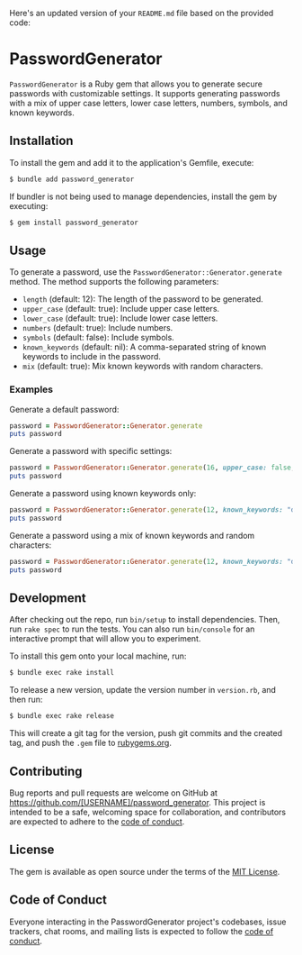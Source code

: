 Here's an updated version of your `README.md` file based on the provided code:

# PasswordGenerator

`PasswordGenerator` is a Ruby gem that allows you to generate secure passwords with customizable settings. It supports generating passwords with a mix of upper case letters, lower case letters, numbers, symbols, and known keywords.

## Installation

To install the gem and add it to the application's Gemfile, execute:

```sh
$ bundle add password_generator
```

If bundler is not being used to manage dependencies, install the gem by executing:

```sh
$ gem install password_generator
```

## Usage

To generate a password, use the `PasswordGenerator::Generator.generate` method. The method supports the following parameters:

- `length` (default: 12): The length of the password to be generated.
- `upper_case` (default: true): Include upper case letters.
- `lower_case` (default: true): Include lower case letters.
- `numbers` (default: true): Include numbers.
- `symbols` (default: false): Include symbols.
- `known_keywords` (default: nil): A comma-separated string of known keywords to include in the password.
- `mix` (default: true): Mix known keywords with random characters.

### Examples

Generate a default password:

```ruby
password = PasswordGenerator::Generator.generate
puts password
```

Generate a password with specific settings:

```ruby
password = PasswordGenerator::Generator.generate(16, upper_case: false, symbols: true)
puts password
```

Generate a password using known keywords only:

```ruby
password = PasswordGenerator::Generator.generate(12, known_keywords: "dog,cat,fish", mix: false)
puts password
```

Generate a password using a mix of known keywords and random characters:

```ruby
password = PasswordGenerator::Generator.generate(12, known_keywords: "dog,cat,fish", mix: true)
puts password
```

## Development

After checking out the repo, run `bin/setup` to install dependencies. Then, run `rake spec` to run the tests. You can also run `bin/console` for an interactive prompt that will allow you to experiment.

To install this gem onto your local machine, run:

```sh
$ bundle exec rake install
```

To release a new version, update the version number in `version.rb`, and then run:

```sh
$ bundle exec rake release
```

This will create a git tag for the version, push git commits and the created tag, and push the `.gem` file to [rubygems.org](https://rubygems.org).

## Contributing

Bug reports and pull requests are welcome on GitHub at https://github.com/[USERNAME]/password_generator. This project is intended to be a safe, welcoming space for collaboration, and contributors are expected to adhere to the [code of conduct](https://github.com/[USERNAME]/password_generator/blob/main/CODE_OF_CONDUCT.md).

## License

The gem is available as open source under the terms of the [MIT License](https://opensource.org/licenses/MIT).

## Code of Conduct

Everyone interacting in the PasswordGenerator project's codebases, issue trackers, chat rooms, and mailing lists is expected to follow the [code of conduct](https://github.com/[USERNAME]/password_generator/blob/main/CODE_OF_CONDUCT.md).